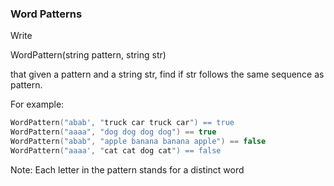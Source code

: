 ### Word Patterns

Write

WordPattern(string pattern, string str)

that given a pattern and a string str, find if str follows the same sequence as pattern.

For example:
```c
WordPattern("abab', "truck car truck car") == true
WordPattern("aaaa", "dog dog dog dog") == true
WordPattern("abab", "apple banana banana apple") == false
WordPattern("aaaa', "cat cat dog cat") == false
```
Note: Each letter in the pattern stands for a distinct word

